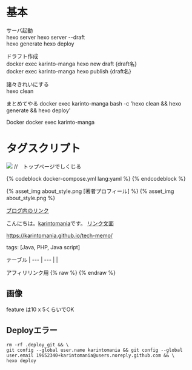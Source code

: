 # 基本

サーバ起動  
hexo server
hexo server --draft  
hexo generate
hexo deploy

ドラフト作成  
docker exec karinto-manga hexo new draft {draft名}  
docker exec karinto-manga hexo publish {draft名}    

諸々きれいにする  
hexo clean

まとめてやる
docker exec karinto-manga bash -c 'hexo clean && hexo generate && hexo deploy'

Docker
docker exec karinto-manga


# タグスクリプト
![](initializr.png) //　トップページでしくじる

{% codeblock docker-compose.yml lang:yaml %}
{% endcodeblock %}

{% asset_img about_style.png [著者プロフィール] %}
{% asset_img about_style.png %}

[ブログ内のリンク](/tech-memo/2020/04/2020-0415-hexoCheatsheet/)

こんにちは。[karintomania](https://twitter.com/karintozuki)です。
[リンク文面](https://orchid.run/wiki/learn )

https://karintomania.github.io/tech-memo/

tags: [Java, PHP, Java script]

テーブル
|
--- | ---
|
|

アフィリリンク用
{% raw %}
{% endraw %}

## 画像
feature は10 x 5くらいでOK

## Deployエラー
```
rm -rf .deploy_git && \
git config --global user.name karintomania && git config --global user.email 19652340+karintomania@users.noreply.github.com && \
hexo deploy
```
